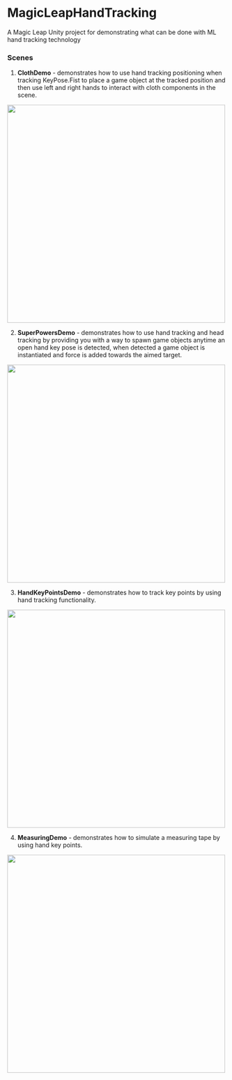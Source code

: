 # MagicLeapHandTracking
A Magic Leap Unity project for demonstrating what can be done with ML hand tracking technology

### Scenes

1. **ClothDemo** - demonstrates how to use hand tracking positioning when tracking KeyPose.Fist to place a game object at the tracked position and then use left and right hands to interact with cloth components in the scene.

<img src="https://github.com/dilmerv/MagicLeapHandTracking/blob/master/docs/images/cloth.gif" width="500">

2. **SuperPowersDemo** - demonstrates how to use hand tracking and head tracking by providing you with a way to spawn game objects anytime an open hand key pose is detected, when detected a game object is instantiated and force is added towards the aimed target.

<img src="https://github.com/dilmerv/MagicLeapHandTracking/blob/master/docs/images/rings.gif" width="500">

3. **HandKeyPointsDemo** - demonstrates how to track key points by using hand tracking functionality.

<img src="https://github.com/dilmerv/MagicLeapHandTracking/blob/master/docs/images/handkeypoints.gif" width="500">

4. **MeasuringDemo** - demonstrates how to simulate a measuring tape by using hand key points.

<img src="https://github.com/dilmerv/MagicLeapHandTracking/blob/master/docs/images/measuringTape.gif" width="500">